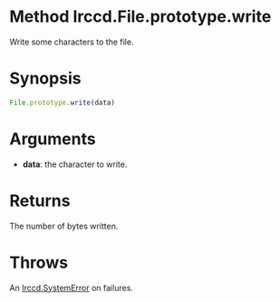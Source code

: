 # Method Irccd.File.prototype.write

Write some characters to the file.

# Synopsis

```javascript
File.prototype.write(data)
```

# Arguments

  - **data**: the character to write.

# Returns

The number of bytes written.

# Throws

An [Irccd.SystemError](@baseurl@api/module/Irccd/index.html#types) on failures.
